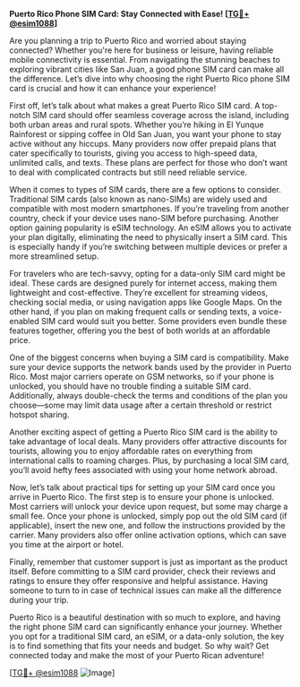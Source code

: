 **Puerto Rico Phone SIM Card: Stay Connected with Ease! [[TG💪+ @esim1088](https://t.me/s/esim1088)]**

Are you planning a trip to Puerto Rico and worried about staying connected? Whether you're here for business or leisure, having reliable mobile connectivity is essential. From navigating the stunning beaches to exploring vibrant cities like San Juan, a good phone SIM card can make all the difference. Let’s dive into why choosing the right Puerto Rico phone SIM card is crucial and how it can enhance your experience!

First off, let’s talk about what makes a great Puerto Rico SIM card. A top-notch SIM card should offer seamless coverage across the island, including both urban areas and rural spots. Whether you’re hiking in El Yunque Rainforest or sipping coffee in Old San Juan, you want your phone to stay active without any hiccups. Many providers now offer prepaid plans that cater specifically to tourists, giving you access to high-speed data, unlimited calls, and texts. These plans are perfect for those who don’t want to deal with complicated contracts but still need reliable service.

When it comes to types of SIM cards, there are a few options to consider. Traditional SIM cards (also known as nano-SIMs) are widely used and compatible with most modern smartphones. If you’re traveling from another country, check if your device uses nano-SIM before purchasing. Another option gaining popularity is eSIM technology. An eSIM allows you to activate your plan digitally, eliminating the need to physically insert a SIM card. This is especially handy if you’re switching between multiple devices or prefer a more streamlined setup.

For travelers who are tech-savvy, opting for a data-only SIM card might be ideal. These cards are designed purely for internet access, making them lightweight and cost-effective. They’re excellent for streaming videos, checking social media, or using navigation apps like Google Maps. On the other hand, if you plan on making frequent calls or sending texts, a voice-enabled SIM card would suit you better. Some providers even bundle these features together, offering you the best of both worlds at an affordable price.

One of the biggest concerns when buying a SIM card is compatibility. Make sure your device supports the network bands used by the provider in Puerto Rico. Most major carriers operate on GSM networks, so if your phone is unlocked, you should have no trouble finding a suitable SIM card. Additionally, always double-check the terms and conditions of the plan you choose—some may limit data usage after a certain threshold or restrict hotspot sharing.

Another exciting aspect of getting a Puerto Rico SIM card is the ability to take advantage of local deals. Many providers offer attractive discounts for tourists, allowing you to enjoy affordable rates on everything from international calls to roaming charges. Plus, by purchasing a local SIM card, you’ll avoid hefty fees associated with using your home network abroad.

Now, let’s talk about practical tips for setting up your SIM card once you arrive in Puerto Rico. The first step is to ensure your phone is unlocked. Most carriers will unlock your device upon request, but some may charge a small fee. Once your phone is unlocked, simply pop out the old SIM card (if applicable), insert the new one, and follow the instructions provided by the carrier. Many providers also offer online activation options, which can save you time at the airport or hotel.

Finally, remember that customer support is just as important as the product itself. Before committing to a SIM card provider, check their reviews and ratings to ensure they offer responsive and helpful assistance. Having someone to turn to in case of technical issues can make all the difference during your trip.

Puerto Rico is a beautiful destination with so much to explore, and having the right phone SIM card can significantly enhance your journey. Whether you opt for a traditional SIM card, an eSIM, or a data-only solution, the key is to find something that fits your needs and budget. So why wait? Get connected today and make the most of your Puerto Rican adventure!

[[TG💪+ @esim1088](https://t.me/s/esim1088) ![Image](https://i.postimg.cc/Y0z9fWf4/image.png)]